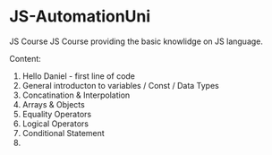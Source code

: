 # JS-AutomationUni
JS Course
JS Course providing the basic knowlidge on JS language. 

Content: 

1. Hello Daniel - first line of code 
2. General introducton to variables / Const / Data Types 
3. Concatination & Interpolation
4. Arrays & Objects
5. Equality Operators
6. Logical Operators
7. Conditional Statement
8.




